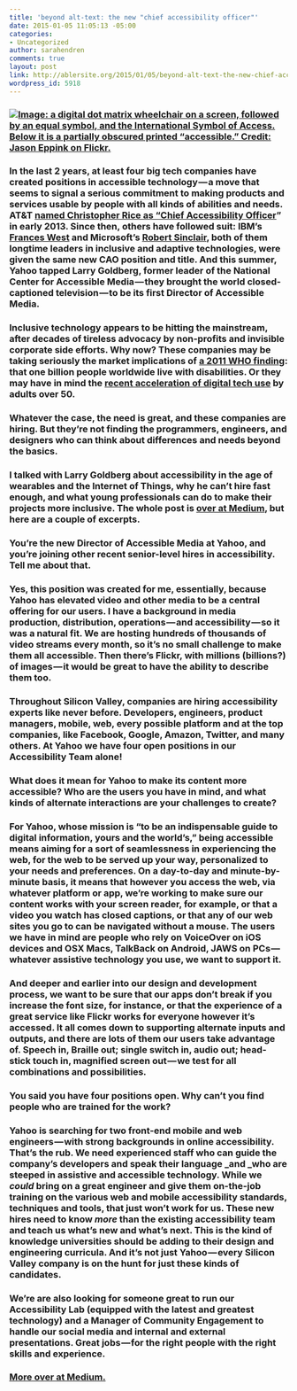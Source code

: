 ```yaml
---
title: 'beyond alt-text: the new "chief accessibility officer"'
date: 2015-01-05 11:05:13 -05:00
categories:
- Uncategorized
author: sarahendren
comments: true
layout: post
link: http://ablersite.org/2015/01/05/beyond-alt-text-the-new-chief-accessibility-officer/
wordpress_id: 5918
---
```


### [![Image: a digital dot matrix wheelchair on a screen, followed by an equal symbol, and the International Symbol of Access. Below it is a partially obscured printed “accessible.” Credit: Jason Eppink on Flickr.](https://ablersite.files.wordpress.com/2015/01/2204490183_ef2e3a6731_o.jpg)](https://ablersite.files.wordpress.com/2015/01/2204490183_ef2e3a6731_o.jpg)




### In the last 2 years, at least four big tech companies have created positions in accessible technology — a move that seems to signal a serious commitment to making products and services usable by people with all kinds of abilities and needs. AT&T [named Christopher Rice as “Chief Accessibility Officer](http://www.interactiveaccessibility.com/news/exciting-see-att-appoint-christopher-rice-chief-accessibility-officer-cao#.VJBYm2TF-Tm)” in early 2013. Since then, others have followed suit: IBM’s [Frances West](http://www-03.ibm.com/press/us/en/pressrelease/44426.wss) and Microsoft’s [Robert Sinclair](http://www.microsoft.com/enable/microsoft/sinclair.aspx), both of them longtime leaders in inclusive and adaptive technologies, were given the same new CAO position and title. And this summer, Yahoo tapped Larry Goldberg, former leader of the National Center for Accessible Media — they brought the world closed-captioned television — to be its first Director of Accessible Media.




### Inclusive technology appears to be hitting the mainstream, after decades of tireless advocacy by non-profits and invisible corporate side efforts. Why now? These companies may be taking seriously the market implications of [a 2011 WHO finding](http://www.who.int/mediacentre/news/releases/2011/disabilities_20110609/en/): that one billion people worldwide live with disabilities. Or they may have in mind the [recent acceleration of digital tech use](http://www.pewinternet.org/2012/06/06/main-report-15/) by adults over 50.




### Whatever the case, the need is great, and these companies are hiring. But they’re not finding the programmers, engineers, and designers who can think about differences and needs beyond the basics.




### I talked with Larry Goldberg about accessibility in the age of wearables and the Internet of Things, why he can’t hire fast enough, and what young professionals can do to make their projects more inclusive. The whole post is [over at Medium](https://medium.com/@ablerism/beyond-alt-text-103b00eec89), but here are a couple of excerpts.




### **You’re the new Director of Accessible Media at Yahoo, and you’re joining other recent senior-level hires in accessibility. Tell me about that.**




### Yes, this position was created for me, essentially, because Yahoo has elevated video and other media to be a central offering for our users. I have a background in media production, distribution, operations — and accessibility — so it was a natural fit. We are hosting hundreds of thousands of video streams every month, so it’s no small challenge to make them all accessible. Then there’s Flickr, with millions (billions?) of images — it would be great to have the ability to describe them too.




### Throughout Silicon Valley, companies are hiring accessibility experts like never before. Developers, engineers, product managers, mobile, web, every possible platform and at the top companies, like Facebook, Google, Amazon, Twitter, and many others. At Yahoo we have four open positions in our Accessibility Team alone!




### **What does it mean for Yahoo to make its content more accessible? Who are the users you have in mind, and what kinds of alternate interactions are your challenges to create?**




### For Yahoo, whose mission is “to be an indispensable guide to digital information, yours and the world’s,” being accessible means aiming for a sort of seamlessness in experiencing the web, for the web to be served up your way, personalized to your needs and preferences. On a day-to-day and minute-by-minute basis, it means that however you access the web, via whatever platform or app, we’re working to make sure our content works with your screen reader, for example, or that a video you watch has closed captions, or that any of our web sites you go to can be navigated without a mouse. The users we have in mind are people who rely on VoiceOver on iOS devices and OSX Macs, TalkBack on Android, JAWS on PCs — whatever assistive technology you use, we want to support it.




### And deeper and earlier into our design and development process, we want to be sure that our apps don’t break if you increase the font size, for instance, or that the experience of a great service like Flickr works for everyone however it’s accessed. It all comes down to supporting alternate inputs and outputs, and there are lots of them our users take advantage of. Speech in, Braille out; single switch in, audio out; head-stick touch in, magnified screen out — we test for all combinations and possibilities.




### **You said you have four positions open. Why can’t you find people who are trained for the work?**




### Yahoo is searching for two front-end mobile and web engineers — with strong backgrounds in online accessibility. That’s the rub. We need experienced staff who can guide the company’s developers and speak their language _and _who are steeped in assistive and accessible technology. While we _could_ bring on a great engineer and give them on-the-job training on the various web and mobile accessibility standards, techniques and tools, that just won’t work for us. These new hires need to know _more_ than the existing accessibility team and teach us what’s new and what’s next. This is the kind of knowledge universities should be adding to their design and engineering curricula. And it’s not just Yahoo — every Silicon Valley company is on the hunt for just these kinds of candidates.




### We’re are also looking for someone great to run our Accessibility Lab (equipped with the latest and greatest technology) and a Manager of Community Engagement to handle our social media and internal and external presentations. Great jobs — for the right people with the right skills and experience.




### [More over at Medium.](https://medium.com/@ablerism/beyond-alt-text-103b00eec89)
